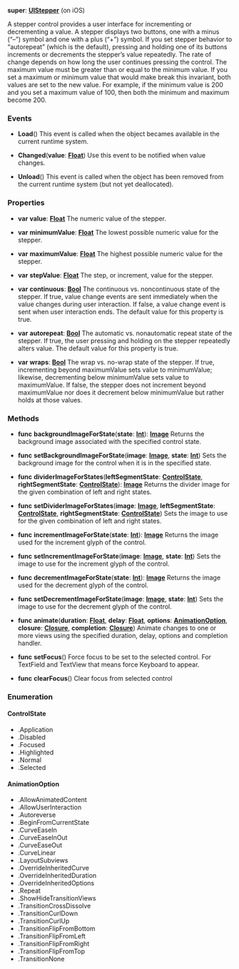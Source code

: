 **super**: **[UIStepper](UIStepper.md)** (on iOS)

A stepper control provides a user interface for incrementing or decrementing a value. A stepper displays two buttons, one with a minus (“–”) symbol and one with a plus (“+”) symbol. If you set stepper behavior to “autorepeat” (which is the default), pressing and holding one of its buttons increments or decrements the stepper’s value repeatedly. The rate of change depends on how long the user continues pressing the control. The maximum value must be greater than or equal to the minimum value. If you set a maximum or minimum value that would make break this invariant, both values are set to the new value. For example, if the minimum value is 200 and you set a maximum value of 100, then both the minimum and maximum become 200.

### Events

* **Load**()
This event is called when the object becames available in the current runtime system.

* **Changed**(**value**: **[Float](../gravity/types.md)**)
Use this event to be notified when value changes.

* **Unload**()
This event is called when the object has been removed from the current runtime system (but not yet deallocated).



### Properties

* **var** **value**: **[Float](../gravity/types.md)**
The numeric value of the stepper.

* **var** **minimumValue**: **[Float](../gravity/types.md)**
The lowest possible numeric value for the stepper.

* **var** **maximumValue**: **[Float](../gravity/types.md)**
The highest possible numeric value for the stepper.

* **var** **stepValue**: **[Float](../gravity/types.md)**
The step, or increment, value for the stepper.

* **var** **continuous**: **[Bool](../gravity/types.md)**
The continuous vs. noncontinuous state of the stepper. If true, value change events are sent immediately when the value changes during user interaction. If false, a value change event is sent when user interaction ends. The default value for this property is true.

* **var** **autorepeat**: **[Bool](../gravity/types.md)**
The automatic vs. nonautomatic repeat state of the stepper. If true, the user pressing and holding on the stepper repeatedly alters value. The default value for this property is true.

* **var** **wraps**: **[Bool](../gravity/types.md)**
The wrap vs. no-wrap state of the stepper. If true, incrementing beyond maximumValue sets value to minimumValue; likewise, decrementing below minimumValue sets value to maximumValue. If false, the stepper does not increment beyond maximumValue nor does it decrement below minimumValue but rather holds at those values.



### Methods

* **func** **backgroundImageForState**(**state**: **[Int](../gravity/types.md)**): <strong>[Image](image.md)</strong> 
Returns the background image associated with the specified control state.

* **func** **setBackgroundImageForState**(**image**: **[Image](image.md)**, **state**: **[Int](../gravity/types.md)**)
Sets the background image for the control when it is in the specified state.

* **func** **dividerImageForStates**(**leftSegmentState**: **<a href="#_enum_ControlState">ControlState</a>**, **rightSegmentState**: **<a href="#_enum_ControlState">ControlState</a>**): <strong>[Image](image.md)</strong> 
Returns the divider image for the given combination of left and right states.

* **func** **setDividerImageForStates**(**image**: **[Image](image.md)**, **leftSegmentState**: **<a href="#_enum_ControlState">ControlState</a>**, **rightSegmentState**: **<a href="#_enum_ControlState">ControlState</a>**)
Sets the image to use for the given combination of left and right states.

* **func** **incrementImageForState**(**state**: **[Int](../gravity/types.md)**): <strong>[Image](image.md)</strong> 
Returns the image used for the increment glyph of the control.

* **func** **setIncrementImageForState**(**image**: **[Image](image.md)**, **state**: **[Int](../gravity/types.md)**)
Sets the image to use for the increment glyph of the control.

* **func** **decrementImageForState**(**state**: **[Int](../gravity/types.md)**): <strong>[Image](image.md)</strong> 
Returns the image used for the decrement glyph of the control.

* **func** **setDecrementImageForState**(**image**: **[Image](image.md)**, **state**: **[Int](../gravity/types.md)**)
Sets the image to use for the decrement glyph of the control.

* **func** **animate**(**duration**: **[Float](../gravity/types.md)**, **delay**: **[Float](../gravity/types.md)**, **options**: **<a href="#_enum_AnimationOption">AnimationOption</a>**, **closure**: **[Closure](../gravity/closures.md)**, **completion**: **[Closure](../gravity/closures.md)**)
Animate changes to one or more views using the specified duration, delay, options and completion handler.

* **func** **setFocus**()
Force focus to be set to the selected control. For TextField and TextView that means force Keyboard to appear.

* **func** **clearFocus**()
Clear focus from selected control





### Enumeration

#### ControlState
 * .Application
 * .Disabled
 * .Focused
 * .Highlighted
 * .Normal
 * .Selected

#### AnimationOption
 * .AllowAnimatedContent
 * .AllowUserInteraction
 * .Autoreverse
 * .BeginFromCurrentState
 * .CurveEaseIn
 * .CurveEaseInOut
 * .CurveEaseOut
 * .CurveLinear
 * .LayoutSubviews
 * .OverrideInheritedCurve
 * .OverrideInheritedDuration
 * .OverrideInheritedOptions
 * .Repeat
 * .ShowHideTransitionViews
 * .TransitionCrossDissolve
 * .TransitionCurlDown
 * .TransitionCurlUp
 * .TransitionFlipFromBottom
 * .TransitionFlipFromLeft
 * .TransitionFlipFromRight
 * .TransitionFlipFromTop
 * .TransitionNone



